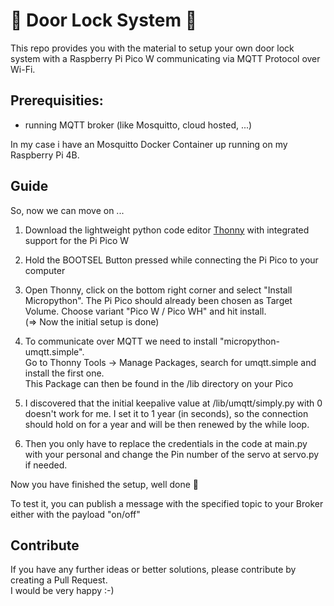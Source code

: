 # 🚪 Door Lock System 🔑

This repo provides you with the material to setup your own door lock system with a Raspberry Pi Pico W communicating via MQTT Protocol over Wi-Fi.

## Prerequisities:
- running MQTT broker (like Mosquitto, cloud hosted, ...)

In my case i have an Mosquitto Docker Container up running
on my Raspberry Pi 4B.

## Guide

So, now we can move on ...

1. Download the lightweight python code editor [Thonny](https://thonny.org/) with integrated support for the Pi Pico W

2. Hold the BOOTSEL Button pressed while connecting the Pi Pico to your computer

3. Open Thonny, click on the bottom right corner and select "Install Micropython". The Pi Pico should already been chosen as Target Volume. Choose variant "Pico W / Pico WH" and hit install.<br>(=> Now the initial setup is done)

4. To communicate over MQTT we need to install "micropython-umqtt.simple".<br> Go to Thonny Tools -> Manage Packages, search for umqtt.simple and install the first one. <br>This Package can then be found in the /lib directory on your Pico

5. I discovered that the initial keepalive value at /lib/umqtt/simply.py with 0 doesn't work for me. I set it to 1 year (in seconds), so the connection should hold on for a year and will be then renewed by the while loop.

6. Then you only have to replace the credentials in the code at main.py with your personal and change the Pin number of the servo at servo.py if needed.

Now you have finished the setup, well done 💪

To test it, you can publish a message with the specified topic to your Broker either with the payload "on/off"

## Contribute

If you have any further ideas or better solutions, please contribute by creating a Pull Request.<br>
I would be very happy :-)
   

